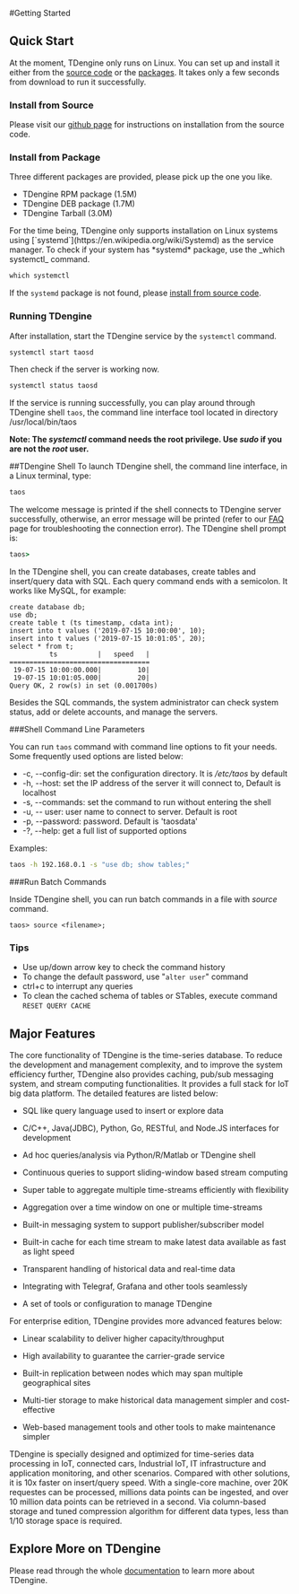 #Getting Started

## Quick Start

At the moment, TDengine only runs on Linux. You can set up and install it either from the  <a href='#Install-from-Source'>source code</a> or the <a href='#Install-from-Package'>packages</a>. It takes only a few seconds from download to run it successfully. 

### Install from Source

Please visit our [github page](https://github.com/taosdata/TDengine) for instructions on installation from the source code.

### Install from Package

Three different packages are provided, please pick up the one you like. 
<ul id='packageList'>
<li><a id='tdengine-rpm' style='color:var(--b2)'>TDengine RPM package (1.5M)</a></li>
<li><a id='tdengine-deb' style='color:var(--b2)'>TDengine DEB package (1.7M)</a></li>
<li><a id='tdengine-tar' style='color:var(--b2)'>TDengine Tarball (3.0M)</a></li>
</ul>
For the time being, TDengine only supports installation on Linux systems using [`systemd`](https://en.wikipedia.org/wiki/Systemd) as the service manager. To check if your system has *systemd* package, use the _which systemctl_ command.

```cmd
which systemctl
```

If the `systemd` package is not found, please [install from source code](#Install-from-Source). 

### Running TDengine

After installation, start the TDengine service by the `systemctl` command.

```cmd
systemctl start taosd
```

Then check if the server is working now.
```cmd
systemctl status taosd
```

If the service is running successfully, you can play around through TDengine shell `taos`, the command line interface tool located in directory /usr/local/bin/taos 

**Note: The _systemctl_ command needs the root privilege. Use _sudo_ if you are not the _root_ user.**

##TDengine Shell
To launch TDengine shell, the command line interface, in a Linux terminal, type:

```cmd
taos
```

The welcome message is printed if the shell connects to TDengine server successfully, otherwise, an error message will be printed (refer to our [FAQ](../faq) page for troubleshooting the connection error). The TDengine shell prompt is: 

```cmd
taos>
```

In the TDengine shell, you can create databases, create tables and insert/query data with SQL. Each query command ends with a semicolon. It works like MySQL, for example:

```mysql
create database db;
use db;
create table t (ts timestamp, cdata int);
insert into t values ('2019-07-15 10:00:00', 10);
insert into t values ('2019-07-15 10:01:05', 20);
select * from t;
          ts          |   speed   |
===================================
 19-07-15 10:00:00.000|         10|
 19-07-15 10:01:05.000|         20|
Query OK, 2 row(s) in set (0.001700s)
```

Besides the SQL commands, the system administrator can check system status, add or delete accounts, and manage the servers.

###Shell Command Line Parameters

You can run `taos` command with command line options to fit your needs. Some frequently used options are listed below:

- -c, --config-dir: set the configuration directory. It is _/etc/taos_ by default
- -h, --host: set the IP address of the server it will connect to, Default is localhost
- -s, --commands: set the command to run without entering the shell
- -u, -- user:  user name to connect to server. Default is root
- -p, --password: password. Default is 'taosdata'
- -?, --help: get a full list of supported options 

Examples:

```cmd
taos -h 192.168.0.1 -s "use db; show tables;"
```

###Run Batch Commands

Inside TDengine shell, you can run batch commands in a file with *source* command.

```
taos> source <filename>;
```

### Tips

- Use up/down arrow key to check the command history
- To change the default password, use "`alter user`" command 
- ctrl+c to interrupt any queries 
- To clean the cached schema of tables or STables, execute command `RESET QUERY CACHE` 

## Major Features

The core functionality of TDengine is the time-series database. To reduce the development and management complexity, and to improve the system efficiency further, TDengine also provides caching, pub/sub messaging system, and stream computing functionalities. It provides a full stack for IoT big data platform. The detailed features are listed below:

- SQL like query language used to insert or explore data

- C/C++, Java(JDBC), Python, Go, RESTful, and Node.JS interfaces for development

- Ad hoc queries/analysis via Python/R/Matlab or TDengine shell

- Continuous queries to support sliding-window based stream computing

- Super table to aggregate multiple time-streams efficiently with flexibility  

- Aggregation over a time window on one or multiple time-streams

- Built-in messaging system to support publisher/subscriber model

- Built-in cache for each time stream to make latest data available as fast as light speed

- Transparent handling of historical data and real-time data 

- Integrating with Telegraf, Grafana and other tools seamlessly  

- A set of tools or configuration to manage TDengine 


For enterprise edition, TDengine provides more advanced features below:

- Linear scalability to deliver higher capacity/throughput 

- High availability to guarantee the carrier-grade service  

- Built-in replication between nodes which may span multiple geographical sites 

- Multi-tier storage to make historical data management simpler and cost-effective

- Web-based management tools and other tools to make maintenance simpler

TDengine is specially designed and optimized for time-series data processing in IoT, connected cars, Industrial IoT, IT infrastructure and application monitoring, and other scenarios. Compared with other solutions, it is 10x faster on insert/query speed. With a single-core machine, over 20K requestes can be processed, millions data points can be ingested, and over 10 million data points can be retrieved in a second. Via column-based storage and tuned compression algorithm for different data types, less than 1/10 storage space is required. 

## Explore More on TDengine

Please read through the whole <a href='../documentation'>documentation</a> to learn more about TDengine.

